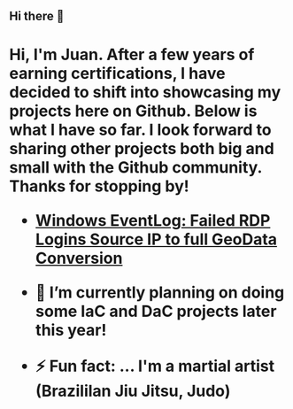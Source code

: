 ## Hi there 👋

<h1>Hi, I'm Juan. After a few years of earning certifications, I have decided to shift into showcasing my projects here on Github. Below is what I 
have so far. I look forward to sharing other projects both big and small with the Github community. Thanks for stopping by!


  - [Windows EventLog: Failed RDP Logins Source IP to full GeoData Conversion](https://github.com/juansasoc/Azure-Project/blob/main/README.md)
  







[linkedin]: https://www.linkedin.com/in/juan-rivera-2b434b7b/





- 🔭 I’m currently planning on doing some IaC and DaC projects later this year!
 

- ⚡ Fun fact: ... I'm a martial artist (Brazililan Jiu Jitsu, Judo)
  
